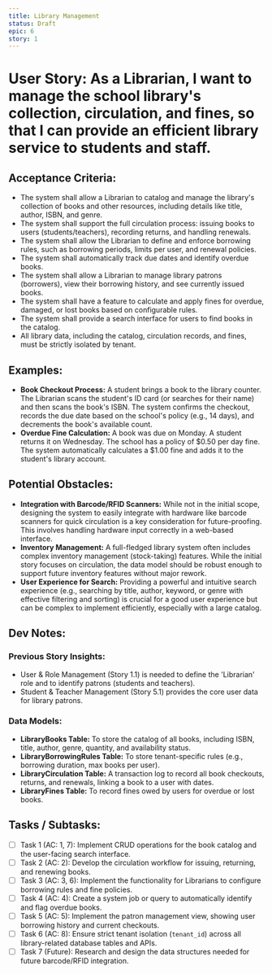 ```yaml
---
title: Library Management
status: Draft
epic: 6
story: 1
---
```


# User Story: As a Librarian, I want to manage the school library's collection, circulation, and fines, so that I can provide an efficient library service to students and staff.

## Acceptance Criteria:
- The system shall allow a Librarian to catalog and manage the library's collection of books and other resources, including details like title, author, ISBN, and genre.
- The system shall support the full circulation process: issuing books to users (students/teachers), recording returns, and handling renewals.
- The system shall allow the Librarian to define and enforce borrowing rules, such as borrowing periods, limits per user, and renewal policies.
- The system shall automatically track due dates and identify overdue books.
- The system shall allow a Librarian to manage library patrons (borrowers), view their borrowing history, and see currently issued books.
- The system shall have a feature to calculate and apply fines for overdue, damaged, or lost books based on configurable rules.
- The system shall provide a search interface for users to find books in the catalog.
- All library data, including the catalog, circulation records, and fines, must be strictly isolated by tenant.

## Examples:
- **Book Checkout Process:** A student brings a book to the library counter. The Librarian scans the student's ID card (or searches for their name) and then scans the book's ISBN. The system confirms the checkout, records the due date based on the school's policy (e.g., 14 days), and decrements the book's available count.
- **Overdue Fine Calculation:** A book was due on Monday. A student returns it on Wednesday. The school has a policy of $0.50 per day fine. The system automatically calculates a $1.00 fine and adds it to the student's library account.

## Potential Obstacles:
- **Integration with Barcode/RFID Scanners:** While not in the initial scope, designing the system to easily integrate with hardware like barcode scanners for quick circulation is a key consideration for future-proofing. This involves handling hardware input correctly in a web-based interface.
- **Inventory Management:** A full-fledged library system often includes complex inventory management (stock-taking) features. While the initial story focuses on circulation, the data model should be robust enough to support future inventory features without major rework.
- **User Experience for Search:** Providing a powerful and intuitive search experience (e.g., searching by title, author, keyword, or genre with effective filtering and sorting) is crucial for a good user experience but can be complex to implement efficiently, especially with a large catalog.

## Dev Notes:

### Previous Story Insights:
- User & Role Management (Story 1.1) is needed to define the 'Librarian' role and to identify patrons (students and teachers).
- Student & Teacher Management (Story 5.1) provides the core user data for library patrons.

### Data Models:
- **LibraryBooks Table:** To store the catalog of all books, including ISBN, title, author, genre, quantity, and availability status.
- **LibraryBorrowingRules Table:** To store tenant-specific rules (e.g., borrowing duration, max books per user).
- **LibraryCirculation Table:** A transaction log to record all book checkouts, returns, and renewals, linking a book to a user with dates.
- **LibraryFines Table:** To record fines owed by users for overdue or lost books.

## Tasks / Subtasks:
- [ ] Task 1 (AC: 1, 7): Implement CRUD operations for the book catalog and the user-facing search interface.
- [ ] Task 2 (AC: 2): Develop the circulation workflow for issuing, returning, and renewing books.
- [ ] Task 3 (AC: 3, 6): Implement the functionality for Librarians to configure borrowing rules and fine policies.
- [ ] Task 4 (AC: 4): Create a system job or query to automatically identify and flag overdue books.
- [ ] Task 5 (AC: 5): Implement the patron management view, showing user borrowing history and current checkouts.
- [ ] Task 6 (AC: 8): Ensure strict tenant isolation (`tenant_id`) across all library-related database tables and APIs.
- [ ] Task 7 (Future): Research and design the data structures needed for future barcode/RFID integration.
